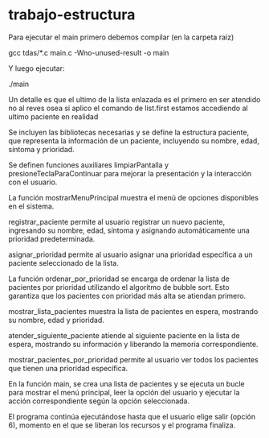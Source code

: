 
# trabajo-estructura

Para ejecutar el main primero debemos compilar (en la carpeta raíz)

gcc tdas/*.c main.c -Wno-unused-result -o main

Y luego ejecutar:

./main

Un detalle es que el ultimo de la lista enlazada es el primero en ser atendido no al reves osea si aplico el comando de list.first estamos accediendo al ultimo paciente en realidad

Se incluyen las bibliotecas necesarias y se define la estructura paciente, que representa la información de un paciente, incluyendo su nombre, edad, síntoma y prioridad.

Se definen funciones auxiliares limpiarPantalla y presioneTeclaParaContinuar para mejorar la presentación y la interacción con el usuario.

La función mostrarMenuPrincipal muestra el menú de opciones disponibles en el sistema.

registrar_paciente permite al usuario registrar un nuevo paciente, ingresando su nombre, edad, síntoma y asignando automáticamente una prioridad predeterminada.

asignar_prioridad permite al usuario asignar una prioridad específica a un paciente seleccionado de la lista.

La función ordenar_por_prioridad se encarga de ordenar la lista de pacientes por prioridad utilizando el algoritmo de bubble sort. Esto garantiza que los pacientes con prioridad más alta se atiendan primero.

mostrar_lista_pacientes muestra la lista de pacientes en espera, mostrando su nombre, edad y prioridad.

atender_siguiente_paciente atiende al siguiente paciente en la lista de espera, mostrando su información y liberando la memoria correspondiente.

mostrar_pacientes_por_prioridad permite al usuario ver todos los pacientes que tienen una prioridad específica.

En la función main, se crea una lista de pacientes y se ejecuta un bucle para mostrar el menú principal, leer la opción del usuario y ejecutar la acción correspondiente según la opción seleccionada.

El programa continúa ejecutándose hasta que el usuario elige salir (opción 6), momento en el que se liberan los recursos y el programa finaliza.

